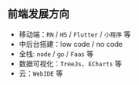 ## 前端发展方向

- 移动端：`RN` / `H5` / `Flutter` / `小程序` 等
- 中后台搭建：low code / no code
- 全栈: `node` / `go` / `Faas` 等
- 数据可视化：`TreeJs`、`ECharts` 等
- 云：`WebIDE` 等
